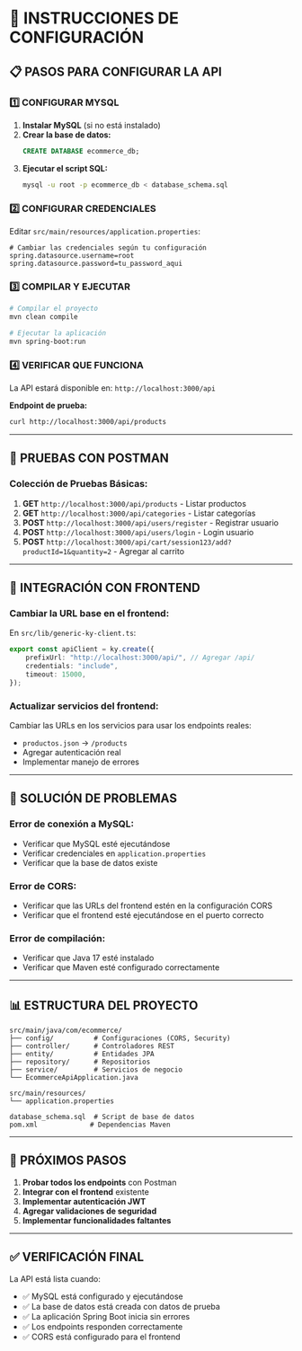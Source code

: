 # 🚀 **INSTRUCCIONES DE CONFIGURACIÓN**

## 📋 **PASOS PARA CONFIGURAR LA API**

### **1️⃣ CONFIGURAR MYSQL**

1. **Instalar MySQL** (si no está instalado)
2. **Crear la base de datos:**
   ```sql
   CREATE DATABASE ecommerce_db;
   ```
3. **Ejecutar el script SQL:**
   ```bash
   mysql -u root -p ecommerce_db < database_schema.sql
   ```

### **2️⃣ CONFIGURAR CREDENCIALES**

Editar `src/main/resources/application.properties`:
```properties
# Cambiar las credenciales según tu configuración
spring.datasource.username=root
spring.datasource.password=tu_password_aqui
```

### **3️⃣ COMPILAR Y EJECUTAR**

```bash
# Compilar el proyecto
mvn clean compile

# Ejecutar la aplicación
mvn spring-boot:run
```

### **4️⃣ VERIFICAR QUE FUNCIONA**

La API estará disponible en: `http://localhost:3000/api`

**Endpoint de prueba:**
```bash
curl http://localhost:3000/api/products
```

---

## 🧪 **PRUEBAS CON POSTMAN**

### **Colección de Pruebas Básicas:**

1. **GET** `http://localhost:3000/api/products` - Listar productos
2. **GET** `http://localhost:3000/api/categories` - Listar categorías
3. **POST** `http://localhost:3000/api/users/register` - Registrar usuario
4. **POST** `http://localhost:3000/api/users/login` - Login usuario
5. **POST** `http://localhost:3000/api/cart/session123/add?productId=1&quantity=2` - Agregar al carrito

---

## 🔗 **INTEGRACIÓN CON FRONTEND**

### **Cambiar la URL base en el frontend:**

En `src/lib/generic-ky-client.ts`:
```typescript
export const apiClient = ky.create({
	prefixUrl: "http://localhost:3000/api/", // Agregar /api/
	credentials: "include",
	timeout: 15000,
});
```

### **Actualizar servicios del frontend:**

Cambiar las URLs en los servicios para usar los endpoints reales:
- `productos.json` → `/products`
- Agregar autenticación real
- Implementar manejo de errores

---

## 🐛 **SOLUCIÓN DE PROBLEMAS**

### **Error de conexión a MySQL:**
- Verificar que MySQL esté ejecutándose
- Verificar credenciales en `application.properties`
- Verificar que la base de datos existe

### **Error de CORS:**
- Verificar que las URLs del frontend estén en la configuración CORS
- Verificar que el frontend esté ejecutándose en el puerto correcto

### **Error de compilación:**
- Verificar que Java 17 esté instalado
- Verificar que Maven esté configurado correctamente

---

## 📊 **ESTRUCTURA DEL PROYECTO**

```
src/main/java/com/ecommerce/
├── config/          # Configuraciones (CORS, Security)
├── controller/      # Controladores REST
├── entity/          # Entidades JPA
├── repository/      # Repositorios
├── service/         # Servicios de negocio
└── EcommerceApiApplication.java

src/main/resources/
└── application.properties

database_schema.sql  # Script de base de datos
pom.xml             # Dependencias Maven
```

---

## 🎯 **PRÓXIMOS PASOS**

1. **Probar todos los endpoints** con Postman
2. **Integrar con el frontend** existente
3. **Implementar autenticación JWT**
4. **Agregar validaciones de seguridad**
5. **Implementar funcionalidades faltantes**

---

## ✅ **VERIFICACIÓN FINAL**

La API está lista cuando:
- ✅ MySQL está configurado y ejecutándose
- ✅ La base de datos está creada con datos de prueba
- ✅ La aplicación Spring Boot inicia sin errores
- ✅ Los endpoints responden correctamente
- ✅ CORS está configurado para el frontend
